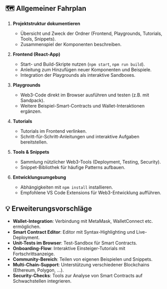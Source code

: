 ## 🗺️ Allgemeiner Fahrplan

1. **Projektstruktur dokumentieren**
   - Übersicht und Zweck der Ordner (Frontend, Playgrounds, Tutorials, Tools, Snippets).
   - Zusammenspiel der Komponenten beschreiben.

2. **Frontend (React-App)**
   - Start- und Build-Skripte nutzen (`npm start`, `npm run build`).
   - Anleitung zum Hinzufügen neuer Komponenten und Beispiele.
   - Integration der Playgrounds als interaktive Sandboxes.

3. **Playgrounds**
   - Web3-Code direkt im Browser ausführen und testen (z.B. mit Sandpack).
   - Weitere Beispiel-Smart-Contracts und Wallet-Interaktionen ergänzen.

4. **Tutorials**
   - Tutorials im Frontend verlinken.
   - Schritt-für-Schritt-Anleitungen und interaktive Aufgaben bereitstellen.

5. **Tools & Snippets**
   - Sammlung nützlicher Web3-Tools (Deployment, Testing, Security).
   - Snippet-Bibliothek für häufige Patterns aufbauen.

6. **Entwicklungsumgebung**
   - Abhängigkeiten mit `npm install` installieren.
   - Empfohlene VS Code Extensions für Web3-Entwicklung aufführen.

## 💡 Erweiterungsvorschläge

- **Wallet-Integration**: Verbindung mit MetaMask, WalletConnect etc. ermöglichen.
- **Smart Contract Editor**: Editor mit Syntax-Highlighting und Live-Deployment.
- **Unit-Tests im Browser**: Test-Sandbox für Smart Contracts.
- **Onboarding-Flow**: Interaktive Einsteiger-Tutorials mit Fortschrittsanzeige.
- **Community-Bereich**: Teilen von eigenen Beispielen und Snippets.
- **Multi-Chain-Support**: Unterstützung verschiedener Blockchains (Ethereum, Polygon, ...).
- **Security-Checks**: Tools zur Analyse von Smart Contracts auf Schwachstellen integrieren.
